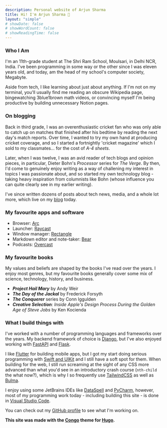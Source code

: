 ```yaml
---
description: Personal website of Arjun Sharma
title: Hi! I'm Arjun Sharma 👋
layout: "simple"
# showDate: false
# showWordCount: false
# showReadingTime: false
---
```

### Who I Am

I'm an 11th-grade student at The Shri Ram School, Moulsari, in Delhi NCR, India. I've been programming in some way or the other since I was eleven years old, and today, am the head of my school's computer society, Megabyte.

Aside from tech, I like learning about just about anything. If I'm not on my terminal, you'll usually find me reading an obscure Wikipedia page, bingewatching 3blue1brown math videos, or convincing myself I'm being productive by building unnecessary Notion pages.

### On blogging

Back in third grade, I was an overenthusiastic cricket fan who was only able to catch up on matches that finished after his bedtime by reading the next day's match reports. Over time, I wanted to try my own hand at producing cricket coverage, and so I started a fortnightly 'cricket magazine' which I sold to my classmates... for the cost of _A-4 sheets_.

Later, when I was twelve, I was an avid reader of tech blogs and opinion pieces, in particular, Dieter Bohn's _Processor_ series for _The Verge_. By then, I'd come to genuinely enjoy writing as a way of challening my interest in topics I was passionate about, and so started my own technology blog - taking heavy inspiration from columnists like Bohn (whose influence you can quite clearly see in my earlier writing).

I've since written dozens of posts about tech news, media, and a whole lot  more, which live on my [blog](/blog) today.

### My favourite apps and software

* Browser: [Arc](https://arc.net/)
* Launcher: [Raycast](https://www.raycast.com/)
* Window manager: [Rectangle](https://rectangleapp.com/)
* Markdown editor and note-taker: [Bear](https://bear.app/)
* Podcasts: [Overcast](https://overcast.fm/)

### My favourite books

My values and beliefs are shaped by the books I've read over the years. I enjoy most genres, but my favourite books generally cover some mix of science, technology, history, and business.

* _**Project Hail Mary**_ by Andy Weir
* _**The Day of the Jackal**_ by Frederick Forsyth
* _**The Conquerer**_ series by Conn Iggulden
* _**Creative Selection**: Inside Apple's Design Process During the Golden Age of Steve Jobs_ by Ken Kocienda

### What I build things with

I've worked with a number of programming languages and frameworks over the years.
My backend framework of choice is [Django](https://www.djangoproject.com/), but I've also enjoyed working with [FastAPI](https://fastapi.tiangolo.com/) and [Flask](https://flask.palletsprojects.com/en/2.2.x/).

I like [Flutter](https://flutter.dev/) for building mobile apps, but I got my start doing serious programming with [Swift and UIKit](https://developer.apple.com/documentation/uikit) and I still have a soft spot for them. When building for the web, I still run screaming at the sight of any CSS more advanced than what you'd see in an introductory crash course (`nth-child` the what now?), which is why I so frequently use [TailwindCSS](tailwindcsss.com) as well as [Bulma](bulma.io).

I enjoy using some JetBrains IDEs like [DataSpell](https://www.jetbrains.com/dataspell/) and [PyCharm](https://www.jetbrains.com/pycharm/), however, most of my programming work today - including building this site - is done in [Visual Studio Code](https://code.visualstudio.com/).  

You can check out my [GitHub profile](github.com/ArjunS07) to see what I'm working on.  

**This site was made with the [Congo](https://github.com/jpanther/congo) theme for [Hugo](gohugo.io).**
